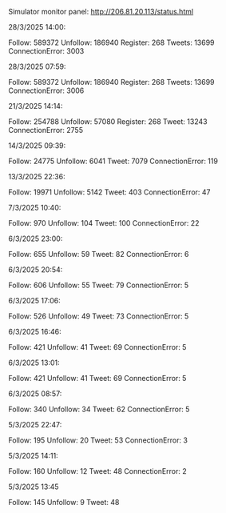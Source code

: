 Simulator monitor panel: http://206.81.20.113/status.html

28/3/2025 14:00:

Follow: 589372
Unfollow: 186940
Register: 268
Tweets: 13699
ConnectionError: 3003

28/3/2025 07:59:

Follow: 589372
Unfollow: 186940
Register: 268
Tweets: 13699
ConnectionError: 3006

21/3/2025 14:14:

Follow: 254788
Unfollow: 57080
Register: 268
Tweet: 13243
ConnectionError: 2755

14/3/2025 09:39:

Follow: 24775
Unfollow: 6041
Tweet: 7079
ConnectionError: 119

13/3/2025 22:36:

Follow: 19971
Unfollow: 5142
Tweet: 403
ConnectionError: 47

7/3/2025 10:40:

Follow: 970
Unfollow: 104
Tweet: 100
ConnectionError: 22

6/3/2025 23:00:

Follow: 655
Unfollow: 59
Tweet: 82
ConnectionError: 6


6/3/2025 20:54:

Follow: 606
Unfollow: 55
Tweet: 79
ConnectionError: 5


6/3/2025 17:06:

Follow: 526
Unfollow: 49
Tweet: 73
ConnectionError: 5


6/3/2025 16:46:

Follow: 421
Unfollow: 41
Tweet: 69
ConnectionError: 5


6/3/2025 13:01:

Follow: 421
Unfollow: 41
Tweet: 69
ConnectionError: 5


6/3/2025 08:57:

Follow: 340
Unfollow: 34
Tweet: 62
ConnectionError: 5


5/3/2025 22:47:

Follow: 195
Unfollow: 20
Tweet: 53
ConnectionError: 3


5/3/2025 14:11:

Follow: 160
Unfollow: 12
Tweet: 48
ConnectionError: 2


5/3/2025 13:45

Follow: 145
Unfollow: 9
Tweet: 48